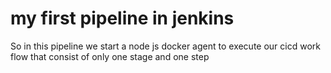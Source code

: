 # my first pipeline in jenkins 

So in this pipeline we start a node js docker agent to execute our cicd work flow that consist of only one stage and one step 
